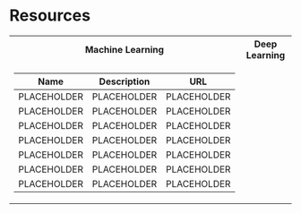 # Resources

<table>
<tr><th>Machine Learning </th><th>Deep Learning</th></tr>
<tr><td>

|Name | Description | URL|
|--|--|--|
| PLACEHOLDER  | PLACEHOLDER  | PLACEHOLDER | 
| PLACEHOLDER |  PLACEHOLDER | PLACEHOLDER |
| PLACEHOLDER | PLACEHOLDER  | PLACEHOLDER |
| PLACEHOLDER | PLACEHOLDER  | PLACEHOLDER |
| PLACEHOLDER |  PLACEHOLDER | PLACEHOLDER |
| PLACEHOLDER | PLACEHOLDER  | PLACEHOLDER |
| PLACEHOLDER | PLACEHOLDER  | PLACEHOLDER |

</td><td>
